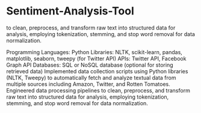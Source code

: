 # Sentiment-Analysis-Tool
to clean, preprocess, and transform raw text into structured data for analysis, employing tokenization, stemming, and stop word removal for data normalization.

Programming Languages: Python Libraries: NLTK, scikit-learn, pandas, matplotlib, seaborn, tweepy (for
Twitter API) APIs: Twitter API, Facebook Graph API
Databases: SQL or NoSQL database (optional for storing retrieved data)
Implemented data collection scripts using Python libraries (NLTK, Tweepy) to automatically fetch and
analyze textual data from multiple sources including Amazon, Twitter, and Rotten Tomatoes.
Engineered data processing pipelines to clean, preprocess, and transform raw text into structured data for
analysis, employing tokenization, stemming, and stop word removal for data normalization.
